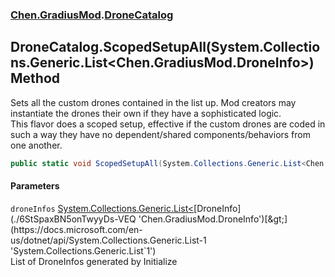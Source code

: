 
### [Chen.GradiusMod](./neHTXX+yFsk1RpXqjkv9zg 'Chen.GradiusMod').[DroneCatalog](./e4Rd6FCByUnS5tZmK8HU3A 'Chen.GradiusMod.DroneCatalog')

## DroneCatalog.ScopedSetupAll(System.Collections.Generic.List&lt;Chen.GradiusMod.DroneInfo&gt;) Method
Sets all the custom drones contained in the list up. Mod creators may instantiate the drones their own if they have a sophisticated logic.  
This flavor does a scoped setup, effective if the custom drones are coded in such a way they have no dependent/shared components/behaviors from one another.  
```csharp
public static void ScopedSetupAll(System.Collections.Generic.List<Chen.GradiusMod.DroneInfo> droneInfos);
```

#### Parameters
<a name='VHnatVJ-m-q1T8HJb-IC3g'></a>
`droneInfos` [System.Collections.Generic.List&lt;](https://docs.microsoft.com/en-us/dotnet/api/System.Collections.Generic.List-1 'System.Collections.Generic.List`1')[DroneInfo](./6StSpaxBN5onTwyyDs-VEQ 'Chen.GradiusMod.DroneInfo')[&gt;](https://docs.microsoft.com/en-us/dotnet/api/System.Collections.Generic.List-1 'System.Collections.Generic.List`1')  
List of DroneInfos generated by Initialize  
  
